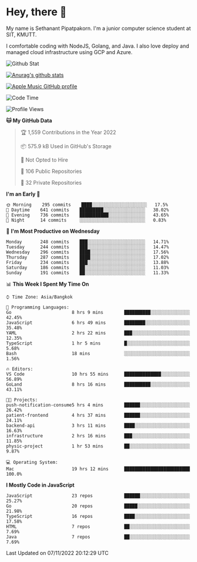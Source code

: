 # Hey, there 🙌
My name is Sethanant Pipatpakorn. I'm a junior computer science student at SIT, KMUTT.

I comfortable coding with NodeJS, Golang, and Java. I also love deploy and managed cloud infrastructure using GCP and Azure.

![Github Stat](https://github-profile-summary-cards.vercel.app/api/cards/profile-details?username=thetkpark&theme=dracula)

[![Anurag's github stats](https://github-readme-stats.vercel.app/api?username=thetkpark&count_private=true&show_icons=true&theme=tokyonight)](https://github.com/anuraghazra/github-readme-stats)

[![Apple Music GitHub profile](https://apple-music-github-profile.rayriffy.com/theme/light.svg?uid=000347.6120fcbefcb74cd59d65c108cc315787.1333)](https://github.com/rayriffy/apple-music-github-profile)

<!--START_SECTION:waka-->
![Code Time](http://img.shields.io/badge/Code%20Time-895%20hrs%2025%20mins-blue)

![Profile Views](http://img.shields.io/badge/Profile%20Views-3-blue)

**🐱 My GitHub Data** 

> 🏆 1,559 Contributions in the Year 2022
 > 
> 📦 575.9 kB Used in GitHub's Storage 
 > 
> 🚫 Not Opted to Hire
 > 
> 📜 106 Public Repositories 
 > 
> 🔑 32 Private Repositories  
 > 
**I'm an Early 🐤** 

```text
🌞 Morning    295 commits    ████░░░░░░░░░░░░░░░░░░░░░   17.5% 
🌆 Daytime    641 commits    █████████░░░░░░░░░░░░░░░░   38.02% 
🌃 Evening    736 commits    ███████████░░░░░░░░░░░░░░   43.65% 
🌙 Night      14 commits     ░░░░░░░░░░░░░░░░░░░░░░░░░   0.83%

```
📅 **I'm Most Productive on Wednesday** 

```text
Monday       248 commits    ███░░░░░░░░░░░░░░░░░░░░░░   14.71% 
Tuesday      244 commits    ███░░░░░░░░░░░░░░░░░░░░░░   14.47% 
Wednesday    296 commits    ████░░░░░░░░░░░░░░░░░░░░░   17.56% 
Thursday     287 commits    ████░░░░░░░░░░░░░░░░░░░░░   17.02% 
Friday       234 commits    ███░░░░░░░░░░░░░░░░░░░░░░   13.88% 
Saturday     186 commits    ██░░░░░░░░░░░░░░░░░░░░░░░   11.03% 
Sunday       191 commits    ██░░░░░░░░░░░░░░░░░░░░░░░   11.33%

```


📊 **This Week I Spent My Time On** 

```text
⌚︎ Time Zone: Asia/Bangkok

💬 Programming Languages: 
Go                       8 hrs 9 mins        ██████████░░░░░░░░░░░░░░░   42.45% 
JavaScript               6 hrs 49 mins       ████████░░░░░░░░░░░░░░░░░   35.48% 
YAML                     2 hrs 22 mins       ███░░░░░░░░░░░░░░░░░░░░░░   12.35% 
TypeScript               1 hr 5 mins         █░░░░░░░░░░░░░░░░░░░░░░░░   5.68% 
Bash                     18 mins             ░░░░░░░░░░░░░░░░░░░░░░░░░   1.56%

🔥 Editors: 
VS Code                  10 hrs 55 mins      ██████████████░░░░░░░░░░░   56.89% 
GoLand                   8 hrs 16 mins       ██████████░░░░░░░░░░░░░░░   43.11%

🐱‍💻 Projects: 
push-notification-consume5 hrs 4 mins        ██████░░░░░░░░░░░░░░░░░░░   26.42% 
patient-frontend         4 hrs 37 mins       ██████░░░░░░░░░░░░░░░░░░░   24.11% 
backend-api              3 hrs 11 mins       ████░░░░░░░░░░░░░░░░░░░░░   16.63% 
infrastructure           2 hrs 16 mins       ███░░░░░░░░░░░░░░░░░░░░░░   11.85% 
physic-project           1 hr 53 mins        ██░░░░░░░░░░░░░░░░░░░░░░░   9.87%

💻 Operating System: 
Mac                      19 hrs 12 mins      █████████████████████████   100.0%

```

**I Mostly Code in JavaScript** 

```text
JavaScript               23 repos            ██████░░░░░░░░░░░░░░░░░░░   25.27% 
Go                       20 repos            █████░░░░░░░░░░░░░░░░░░░░   21.98% 
TypeScript               16 repos            ████░░░░░░░░░░░░░░░░░░░░░   17.58% 
HTML                     7 repos             ██░░░░░░░░░░░░░░░░░░░░░░░   7.69% 
Java                     7 repos             ██░░░░░░░░░░░░░░░░░░░░░░░   7.69%

```



 Last Updated on 07/11/2022 20:12:29 UTC
<!--END_SECTION:waka-->

